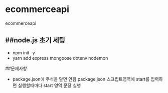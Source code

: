 # ecommerceapi
ecommerceapi

##node.js 초기 세팅
--------------------
* npm init -y
* yarn  add express mongoose dotenv nodemon





##문제사항

* package.json에 주석을 달면 안됨
package.json 스크립트영역에 start를 입력하면 실행할때마다 start 영역 문장 실행

